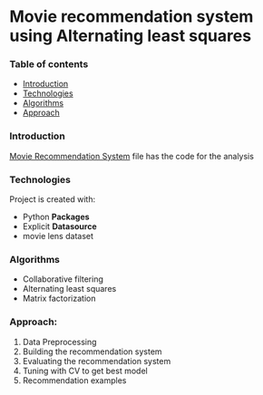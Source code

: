 # Movie recommendation system using Alternating least squares

### Table of contents
* [Introduction](#introduction)
* [Technologies](#technologies)
* [Algorithms](#algorithms)
* [Approach](#approach)

### Introduction

[Movie Recommendation System](https://github.com/sruthi1014/Movie-Recommendation-System/blob/master/movie_recommendationsystem.ipynb) file has the code for the analysis

### Technologies
Project is created with:
* Python
**Packages**  
* Explicit  **Datasource**
* movie lens dataset

### Algorithms
* Collaborative filtering
* Alternating least squares
* Matrix factorization

### Approach:
1. Data Preprocessing
2. Building the recommendation system
3. Evaluating the recommendation system
4. Tuning with CV to get best model
5. Recommendation examples


